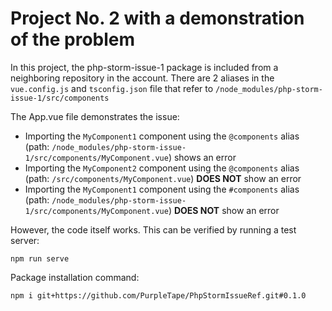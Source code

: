 # Project No. 2 with a demonstration of the problem

In this project, the php-storm-issue-1 package is included from a neighboring repository in the account.
There are 2 aliases in the `vue.config.js` and `tsconfig.json` file that refer to `/node_modules/php-storm-issue-1/src/components`

The App.vue file demonstrates the issue:
* Importing the `MyComponent1` component using the `@components` alias (path: `/node_modules/php-storm-issue-1/src/components/MyComponent.vue`) shows an error
* Importing the `MyComponent2` component using the `@components` alias (path: `/src/components/MyComponent.vue`) **DOES NOT** show an error
* Importing the `MyComponent1` component using the `#components` alias (path: `/node_modules/php-storm-issue-1/src/components/MyComponent.vue`) **DOES NOT** show an error

However, the code itself works. This can be verified by running a test server:
```
npm run serve
```

Package installation command:
```
npm i git+https://github.com/PurpleTape/PhpStormIssueRef.git#0.1.0
```
